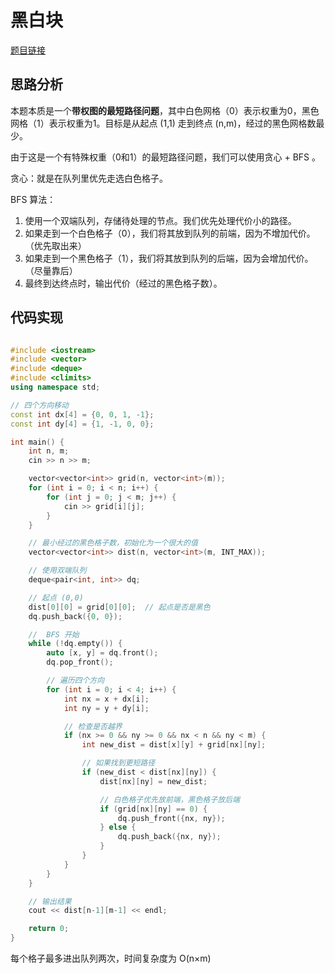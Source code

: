 
# 黑白块 

[题目链接](https://kamacoder.com/problempage.php?pid=1245)

## 思路分析

本题本质是一个**带权图的最短路径问题**，其中白色网格（0）表示权重为0，黑色网格（1）表示权重为1。目标是从起点 (1,1) 走到终点 (n,m)，经过的黑色网格数最少。

由于这是一个有特殊权重（0和1）的最短路径问题，我们可以使用贪心 + BFS 。 

贪心：就是在队列里优先走选白色格子。

BFS 算法：

1. 使用一个双端队列，存储待处理的节点。我们优先处理代价小的路径。
2. 如果走到一个白色格子（0），我们将其放到队列的前端，因为不增加代价。（优先取出来）
3. 如果走到一个黑色格子（1），我们将其放到队列的后端，因为会增加代价。（尽量靠后）
4. 最终到达终点时，输出代价（经过的黑色格子数）。


## 代码实现


```CPP 

#include <iostream>
#include <vector>
#include <deque>
#include <climits>
using namespace std;

// 四个方向移动
const int dx[4] = {0, 0, 1, -1};
const int dy[4] = {1, -1, 0, 0};

int main() {
    int n, m;
    cin >> n >> m;

    vector<vector<int>> grid(n, vector<int>(m));
    for (int i = 0; i < n; i++) {
        for (int j = 0; j < m; j++) {
            cin >> grid[i][j];
        }
    }

    // 最小经过的黑色格子数，初始化为一个很大的值
    vector<vector<int>> dist(n, vector<int>(m, INT_MAX));

    // 使用双端队列
    deque<pair<int, int>> dq;

    // 起点 (0,0)
    dist[0][0] = grid[0][0];  // 起点是否是黑色
    dq.push_back({0, 0});

    //  BFS 开始
    while (!dq.empty()) {
        auto [x, y] = dq.front();
        dq.pop_front();

        // 遍历四个方向
        for (int i = 0; i < 4; i++) {
            int nx = x + dx[i];
            int ny = y + dy[i];

            // 检查是否越界
            if (nx >= 0 && ny >= 0 && nx < n && ny < m) {
                int new_dist = dist[x][y] + grid[nx][ny];

                // 如果找到更短路径
                if (new_dist < dist[nx][ny]) {
                    dist[nx][ny] = new_dist;

                    // 白色格子优先放前端，黑色格子放后端
                    if (grid[nx][ny] == 0) {
                        dq.push_front({nx, ny});
                    } else {
                        dq.push_back({nx, ny});
                    }
                }
            }
        }
    }

    // 输出结果
    cout << dist[n-1][m-1] << endl;

    return 0;
}
```

每个格子最多进出队列两次，时间复杂度为 O(n×m)
